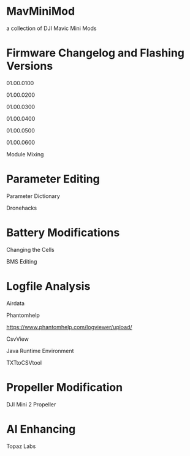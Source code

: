 # MavMiniMod
a collection of DJI Mavic Mini Mods 

# Firmware Changelog and Flashing Versions
01.00.0100

01.00.0200

01.00.0300

01.00.0400

01.00.0500

01.00.0600

Module Mixing
# Parameter Editing

Parameter Dictionary

Dronehacks

# Battery Modifications
Changing the Cells

BMS Editing

# Logfile Analysis
Airdata

Phantomhelp

https://www.phantomhelp.com/logviewer/upload/

CsvView

Java Runtime Environment

TXTtoCSVtool

# Propeller Modification

DJI Mini 2 Propeller

# AI Enhancing

Topaz Labs
